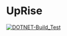 # UpRise
[![DOTNET-Build_Test](https://github.com/taevinbellamy88/UpRise/actions/workflows/build-validation.yml/badge.svg?branch=main)](https://github.com/taevinbellamy88/UpRise/actions/workflows/build-validation.yml)
